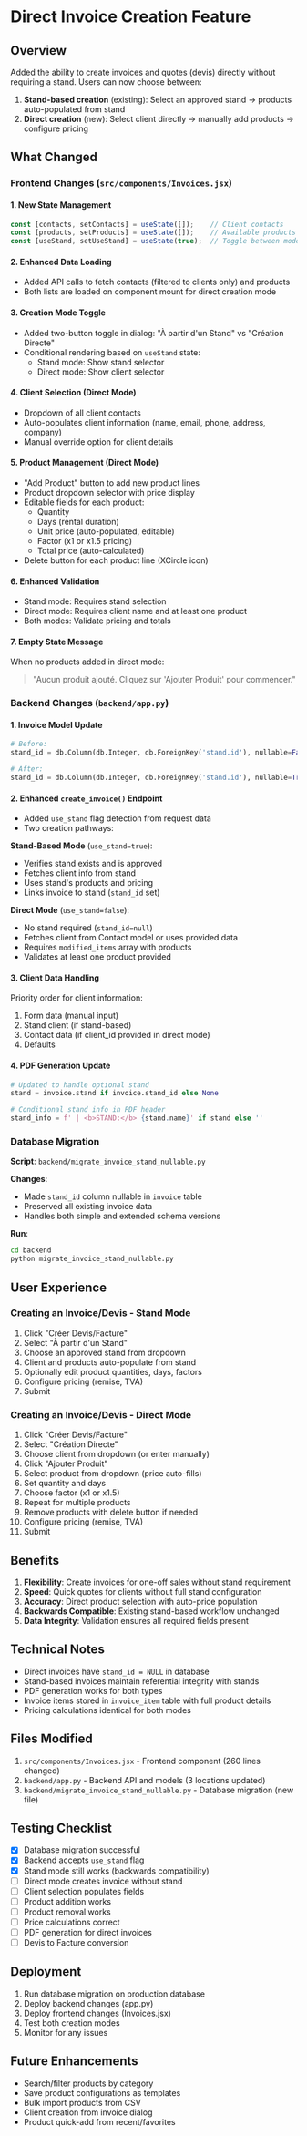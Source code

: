 # Direct Invoice Creation Feature

## Overview
Added the ability to create invoices and quotes (devis) directly without requiring a stand. Users can now choose between:
1. **Stand-based creation** (existing): Select an approved stand → products auto-populated from stand
2. **Direct creation** (new): Select client directly → manually add products → configure pricing

## What Changed

### Frontend Changes (`src/components/Invoices.jsx`)

#### 1. New State Management
```javascript
const [contacts, setContacts] = useState([]);    // Client contacts
const [products, setProducts] = useState([]);    // Available products
const [useStand, setUseStand] = useState(true);  // Toggle between modes
```

#### 2. Enhanced Data Loading
- Added API calls to fetch contacts (filtered to clients only) and products
- Both lists are loaded on component mount for direct creation mode

#### 3. Creation Mode Toggle
- Added two-button toggle in dialog: "À partir d'un Stand" vs "Création Directe"
- Conditional rendering based on `useStand` state:
  - Stand mode: Show stand selector
  - Direct mode: Show client selector

#### 4. Client Selection (Direct Mode)
- Dropdown of all client contacts
- Auto-populates client information (name, email, phone, address, company)
- Manual override option for client details

#### 5. Product Management (Direct Mode)
- "Add Product" button to add new product lines
- Product dropdown selector with price display
- Editable fields for each product:
  - Quantity
  - Days (rental duration)
  - Unit price (auto-populated, editable)
  - Factor (x1 or x1.5 pricing)
  - Total price (auto-calculated)
- Delete button for each product line (XCircle icon)

#### 6. Enhanced Validation
- Stand mode: Requires stand selection
- Direct mode: Requires client name and at least one product
- Both modes: Validate pricing and totals

#### 7. Empty State Message
When no products added in direct mode:
> "Aucun produit ajouté. Cliquez sur 'Ajouter Produit' pour commencer."

### Backend Changes (`backend/app.py`)

#### 1. Invoice Model Update
```python
# Before:
stand_id = db.Column(db.Integer, db.ForeignKey('stand.id'), nullable=False)

# After:
stand_id = db.Column(db.Integer, db.ForeignKey('stand.id'), nullable=True)
```

#### 2. Enhanced `create_invoice()` Endpoint
- Added `use_stand` flag detection from request data
- Two creation pathways:
  
**Stand-Based Mode** (`use_stand=true`):
- Verifies stand exists and is approved
- Fetches client info from stand
- Uses stand's products and pricing
- Links invoice to stand (`stand_id` set)

**Direct Mode** (`use_stand=false`):
- No stand required (`stand_id=null`)
- Fetches client from Contact model or uses provided data
- Requires `modified_items` array with products
- Validates at least one product provided

#### 3. Client Data Handling
Priority order for client information:
1. Form data (manual input)
2. Stand client (if stand-based)
3. Contact data (if client_id provided in direct mode)
4. Defaults

#### 4. PDF Generation Update
```python
# Updated to handle optional stand
stand = invoice.stand if invoice.stand_id else None

# Conditional stand info in PDF header
stand_info = f' | <b>STAND:</b> {stand.name}' if stand else ''
```

### Database Migration

**Script**: `backend/migrate_invoice_stand_nullable.py`

**Changes**:
- Made `stand_id` column nullable in `invoice` table
- Preserved all existing invoice data
- Handles both simple and extended schema versions

**Run**: 
```bash
cd backend
python migrate_invoice_stand_nullable.py
```

## User Experience

### Creating an Invoice/Devis - Stand Mode
1. Click "Créer Devis/Facture"
2. Select "À partir d'un Stand"
3. Choose an approved stand from dropdown
4. Client and products auto-populate from stand
5. Optionally edit product quantities, days, factors
6. Configure pricing (remise, TVA)
7. Submit

### Creating an Invoice/Devis - Direct Mode
1. Click "Créer Devis/Facture"
2. Select "Création Directe"
3. Choose client from dropdown (or enter manually)
4. Click "Ajouter Produit"
5. Select product from dropdown (price auto-fills)
6. Set quantity and days
7. Choose factor (x1 or x1.5)
8. Repeat for multiple products
9. Remove products with delete button if needed
10. Configure pricing (remise, TVA)
11. Submit

## Benefits

1. **Flexibility**: Create invoices for one-off sales without stand requirement
2. **Speed**: Quick quotes for clients without full stand configuration
3. **Accuracy**: Direct product selection with auto-price population
4. **Backwards Compatible**: Existing stand-based workflow unchanged
5. **Data Integrity**: Validation ensures all required fields present

## Technical Notes

- Direct invoices have `stand_id = NULL` in database
- Stand-based invoices maintain referential integrity with stands
- PDF generation works for both types
- Invoice items stored in `invoice_item` table with full product details
- Pricing calculations identical for both modes

## Files Modified

1. `src/components/Invoices.jsx` - Frontend component (260 lines changed)
2. `backend/app.py` - Backend API and models (3 locations updated)
3. `backend/migrate_invoice_stand_nullable.py` - Database migration (new file)

## Testing Checklist

- [x] Database migration successful
- [x] Backend accepts `use_stand` flag
- [x] Stand mode still works (backwards compatibility)
- [ ] Direct mode creates invoice without stand
- [ ] Client selection populates fields
- [ ] Product addition works
- [ ] Product removal works  
- [ ] Price calculations correct
- [ ] PDF generation for direct invoices
- [ ] Devis to Facture conversion

## Deployment

1. Run database migration on production database
2. Deploy backend changes (app.py)
3. Deploy frontend changes (Invoices.jsx)
4. Test both creation modes
5. Monitor for any issues

## Future Enhancements

- Search/filter products by category
- Save product configurations as templates
- Bulk import products from CSV
- Client creation from invoice dialog
- Product quick-add from recent/favorites
